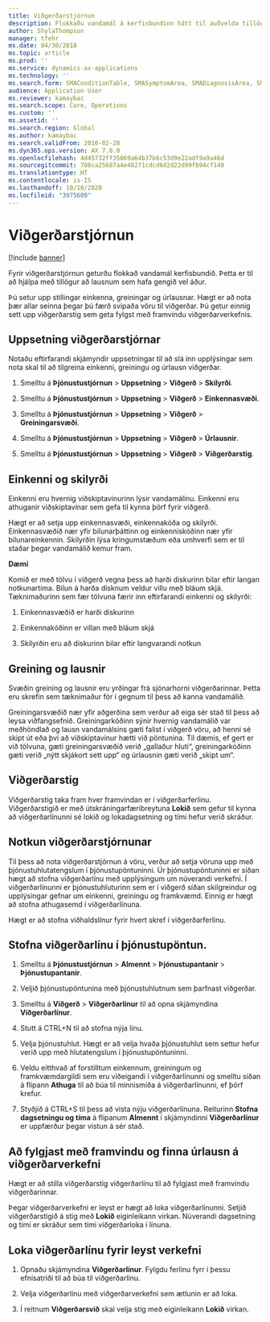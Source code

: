 ```yaml
---
title: Viðgerðarstjórnun
description: Flokkaðu vandamál á kerfisbundinn hátt til auðvelda tillögur að lausnum sem hafa gengið vel áður.
author: ShylaThompson
manager: tfehr
ms.date: 04/30/2018
ms.topic: article
ms.prod: ''
ms.service: dynamics-ax-applications
ms.technology: ''
ms.search.form: SMAConditionTable, SMASymptomArea, SMADiagnosisArea, SMAResolutionTable, SMARepairStage
audience: Application User
ms.reviewer: kamaybac
ms.search.scope: Core, Operations
ms.custom: ''
ms.assetid: ''
ms.search.region: Global
ms.author: kamaybac
ms.search.validFrom: 2016-02-28
ms.dyn365.ops.version: AX 7.0.0
ms.openlocfilehash: 4d45732ff35069a64b37b6c53d9e22adf9a9a46d
ms.sourcegitcommit: 708ca25687a4e48271cdcd6d2d22d99fb94cf140
ms.translationtype: HT
ms.contentlocale: is-IS
ms.lasthandoff: 10/10/2020
ms.locfileid: "3975609"
---
```

# <a name="repair-management"></a>Viðgerðarstjórnun       

[!include [banner](../includes/banner.md)]


Fyrir viðgerðarstjórnun geturðu flokkað vandamál kerfisbundið. Þetta er til að hjálpa með tillögur að lausnum sem hafa gengið vel áður.

Þú setur upp stillingar einkenna, greiningar og úrlausnar. Hægt er að nota þær allar seinna þegar þú færð svipaða vöru til viðgerðar. Þú getur einnig sett upp viðgerðarstig sem geta fylgst með framvindu viðgerðarverkefnis.

## <a name="setting-up-repair-management"></a>Uppsetning viðgerðarstjórnar

Notaðu eftirfarandi skjámyndir uppsetningar til að slá inn upplýsingar sem nota skal til að tilgreina einkenni, greiningu og úrlausn viðgerðar.

1.  Smelltu á **Þjónustustjórnun** \> **Uppsetning** \> **Viðgerð** \> **Skilyrði**.

2.  Smelltu á **Þjónustustjórnun** \> **Uppsetning** \> **Viðgerð** \> **Einkennasvæði**.

3.  Smelltu á **Þjónustustjórnun** \> **Uppsetning** \> **Viðgerð** \> **Greiningarsvæði**.

4.  Smelltu á **Þjónustustjórnun** \> **Uppsetning** \> **Viðgerð** \> **Úrlausnir**.

5.  Smelltu á **Þjónustustjórnun** \> **Uppsetning** \> **Viðgerð** \> **Viðgerðarstig**.

## <a name="symptoms-and-conditions"></a>Einkenni og skilyrði

Einkenni eru hvernig viðskiptavinurinn lýsir vandamálinu. Einkenni eru athuganir viðskiptavinar sem gefa til kynna þörf fyrir viðgerð.

Hægt er að setja upp einkennasvæði, einkennakóða og skilyrði. Einkennasvæðið nær yfir bilunarþáttinn og einkenniskóðinn nær yfir bilunareinkennin. Skilyrðin lýsa kringumstæðum eða umhverfi sem er til staðar þegar vandamálið kemur fram.

**Dæmi**

Komið er með tölvu í viðgerð vegna þess að harði diskurinn bilar eftir langan notkunartíma. Bilun á harða disknum veldur villu með bláum skjá. Tæknimaðurinn sem fær tölvuna færir inn eftirfarandi einkenni og skilyrði:

1.  Einkennasvæðið er harði diskurinn

2.  Einkennakóðinn er villan með bláum skjá

3.  Skilyrðin eru að diskurinn bilar eftir langvarandi notkun

## <a name="diagnosis-and-resolutions"></a>Greining og lausnir

Svæðin greining og lausnir eru yrðingar frá sjónarhorni viðgerðarinnar. Þetta eru skrefin sem tæknimaður fór í gegnum til þess að kanna vandamálið.

Greiningarsvæðið nær yfir aðgerðina sem verður að eiga sér stað til þess að leysa viðfangsefnið. Greiningarkóðinn sýnir hvernig vandamálið var meðhöndlað og lausn vandamálsins gæti falist í viðgerð vöru, að henni sé skipt út eða því að viðskiptavinur hætti við pöntunina. Til dæmis, ef gert er við tölvuna, gæti greiningarsvæðið verið „gallaður hluti“, greiningarkóðinn gæti verið „nýtt skjákort sett upp“ og úrlausnin gæti verið „skipt um“.

## <a name="repair-stages"></a>Viðgerðarstig

Viðgerðarstig taka fram hver framvindan er í viðgerðarferlinu. Viðgerðarstigið er með útskráningarfæribreytuna **Lokið** sem gefur til kynna að viðgerðarlínunni sé lokið og lokadagsetning og tími hefur verið skráður.

## <a name="applying-repair-management"></a>Notkun viðgerðarstjórnunar

Til þess að nota viðgerðarstjórnun á vöru, verður að setja vöruna upp með þjónustuhlutatengslum í þjónustupöntuninni. Úr þjónustupöntuninni er síðan hægt að stofna viðgerðarlínu með upplýsingum um núverandi verkefni. Í viðgerðarlínunni er þjónustuhluturinn sem er í viðgerð síðan skilgreindur og upplýsingar gefnar um einkenni, greiningu og framkvæmd. Einnig er hægt að stofna athugasemd í viðgerðarlínuna.

Hægt er að stofna viðhaldslínur fyrir hvert skref í viðgerðarferlinu.

## <a name="create-a-repair-line-on-a-service-order"></a>Stofna viðgerðarlínu í þjónustupöntun.

1.  Smelltu á **Þjónustustjórnun** \> **Almennt** \> **Þjónustupantanir** \> **Þjónustupantanir**.

2.  Veljið þjónustupöntunina með þjónustuhlutnum sem þarfnast viðgerðar.

3.  Smelltu á **Viðgerð** \> **Viðgerðarlínur** til að opna skjámyndina **Viðgerðarlínur**.

4.  Stutt á CTRL+N til að stofna nýja línu.

5.  Velja þjónustuhlut. Hægt er að velja hvaða þjónustuhlut sem settur hefur verið upp með hlutatengslum í þjónustupöntuninni.

6.  Veldu eitthvað af forstilltum einkennum, greiningum og framkvæmdargildi sem eru viðeigandi í viðgerðarlínunni og smelltu síðan á flipann **Athuga** til að búa til minnismiða á viðgerðarlínunni, ef þörf krefur.

7.  Styðjið á CTRL+S til þess að vista nýju viðgerðarlínuna. Reiturinn **Stofna dagsetningu og tíma** á flipanum **Almennt** í skjámyndinni **Viðgerðarlínur** er uppfærður þegar vistun á sér stað.

## <a name="tracking-progress-and-resolving-a-repair-issue"></a>Að fylgjast með framvindu og finna úrlausn á viðgerðarverkefni

Hægt er að stilla viðgerðarstig viðgerðarlínu til að fylgjast með framvindu viðgerðarinnar.

Þegar viðgerðarverkefni er leyst er hægt að loka viðgerðarlínunni. Setjið viðgerðarstigið á stig með **Lokið** eiginleikann virkan. Núverandi dagsetning og tími er skráður sem tími viðgerðarloka í línuna.

## <a name="close-a-repair-line-for-a-resolved-issue"></a>Loka viðgerðarlínu fyrir leyst verkefni

1.  Opnaðu skjámyndina **Viðgerðarlínur**. Fylgdu ferlinu fyrr í þessu efnisatriði til að búa til viðgerðarlínu.

2.  Velja viðgerðarlínu með viðgerðarverkefni sem ætlunin er að loka.

3.  Í reitnum **Viðgerðarsvið** skal velja stig með eiginleikann **Lokið** virkan.

  


